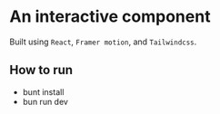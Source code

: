 # An interactive component

Built using `React`, `Framer motion`, and `Tailwindcss`.

## How to run

- bunt install
- bun run dev
